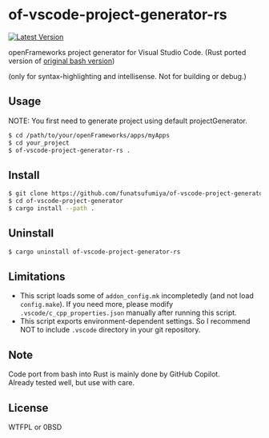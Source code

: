 # of-vscode-project-generator-rs

[![Latest Version](https://img.shields.io/github/tag/funatsufumiya/of-vscode-project-generator-rs.svg?style=flat-square)](https://github.com/funatsufumiya/of-vscode-project-generator-rs/tags)

openFrameworks project generator for Visual Studio Code. (Rust ported version of [original bash version](https://github.com/funatsufumiya/of-vscode-project-generator))

(only for syntax-highlighting and intellisense. Not for building or debug.)

## Usage

NOTE: You first need to generate project using default projectGenerator.

```bash
$ cd /path/to/your/openFrameworks/apps/myApps
$ cd your_project
$ of-vscode-project-generator-rs .
```

## Install

```bash
$ git clone https://github.com/funatsufumiya/of-vscode-project-generator
$ cd of-vscode-project-generator
$ cargo install --path .
```

## Uninstall

```bash
$ cargo uninstall of-vscode-project-generator-rs
```

## Limitations

- This script loads some of `addon_config.mk` incompletedly (and not load `config.make`). If you need more, please modify `.vscode/c_cpp_properties.json` manually after running this script.
- This script exports environment-dependent settings. So I recommend NOT to include `.vscode` directory in your git repository.

## Note

Code port from bash into Rust is mainly done by GitHub Copilot.<br>
Already tested well, but use with care.

## License

WTFPL or 0BSD